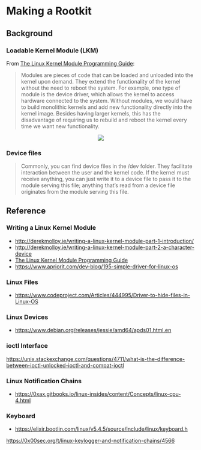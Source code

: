 # Making a Rootkit

## Background
### Loadable Kernel Module (LKM)
From [The Linux Kernel Module Programming Guide](http://www.tldp.org/LDP/lkmpg/2.6/html/index.html):
>Modules are pieces of code that can be loaded and unloaded into the kernel upon demand. They extend the functionality of the kernel without the need to reboot the system. For example, one type of module is the device driver, which allows the kernel to access hardware connected to the system. Without modules, we would have to build monolithic kernels and add new functionality directly into the kernel image. Besides having larger kernels, this has the disadvantage of requiring us to rebuild and reboot the kernel every time we want new functionality.

<p align="center">
  <img src="http://derekmolloy.ie/wp-content/uploads/2015/04/userspace-kernelspace.png"/>
  <br/>
</p>

### Device files
>Commonly, you can find device files in the /dev folder. They facilitate interaction between the user and the kernel code. If the kernel must receive anything, you can just write it to a device file to pass it to the module serving this file; anything that’s read from a device file originates from the module serving this file. 

## Reference
### Writing a Linux Kernel Module

* <http://derekmolloy.ie/writing-a-linux-kernel-module-part-1-introduction/>
* <http://derekmolloy.ie/writing-a-linux-kernel-module-part-2-a-character-device>
* [The Linux Kernel Module Programming Guide](http://www.tldp.org/LDP/lkmpg/2.6/html/index.html)
* https://www.apriorit.com/dev-blog/195-simple-driver-for-linux-os
### Linux Files
* https://www.codeproject.com/Articles/444995/Driver-to-hide-files-in-Linux-OS

### Linux Devices
* https://www.debian.org/releases/jessie/amd64/apds01.html.en

### ioctl Interface
https://unix.stackexchange.com/questions/4711/what-is-the-difference-between-ioctl-unlocked-ioctl-and-compat-ioctl
### Linux Notification Chains
* https://0xax.gitbooks.io/linux-insides/content/Concepts/linux-cpu-4.html

### Keyboard
* https://elixir.bootlin.com/linux/v5.4.5/source/include/linux/keyboard.h

https://0x00sec.org/t/linux-keylogger-and-notification-chains/4566
